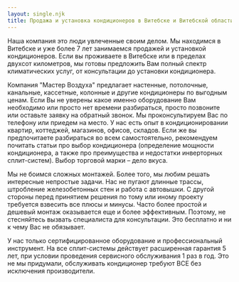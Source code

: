 ```yaml
---
layout: single.njk
title: Продажа и установка кондиционеров в Витебске и Витебской области
---
```

Наша компания это люди увлеченные своим делом. Мы находимся в Витебске и уже более 7 лет занимаемся продажей и установкой кондиционеров. Если вы проживаете в Витебске или в пределах двухсот километров, мы готовы предложить  Вам полный спектр климатических услуг, от консультации до установки кондиционера. 

Компания "Мастер Воздуха" предлагает настенные, потолочные, канальные, кассетные, колонные и другие кондиционеры по выгодным ценам. Если Вы не уверены какое именно оборудование Вам необходимо или просто нет времени разбираться, просто позвоните или оставьте заявку на обратный звонок. Мы проконсультируем Вас по телефону или приедем на место. У нас есть опыт в кондиционировании квартир, коттеджей, магазинов, офисов, складов. Если же вы предпочитаете разбираться во всем самостоятельно, рекомендуем почитать статьи про выбор кондиционера (определение мощности кондиционера, а также про преимущества и недостатки инверторных сплит-систем). Выбор торговой марки – дело вкуса.

Мы не боимся сложных монтажей. Более того, мы любим решать интересные непростые задачи. Нас не пугают длинные трассы, штробление железобетонных стен и работа с автовышки. С другой стороны перед принятием решения по тому или иному проекту требуется взвесить все плюсы и минусы. Часто более простой и дешевый монтаж оказывается еще и более эффективным. Поэтому, не стесняйтесь вызвать специалиста для консультации. Это бесплатно и ни к чему Вас не обязывает.

У нас только сертифицированное оборудование и профессиональный инструмент. На все сплит-системы действует расширенная гарантия 5 лет, при условии проведения сервисного обслуживания 1 раз в год. Это не мы придумали, обслуживать кондиционер требуют ВСЕ без исключения производители.